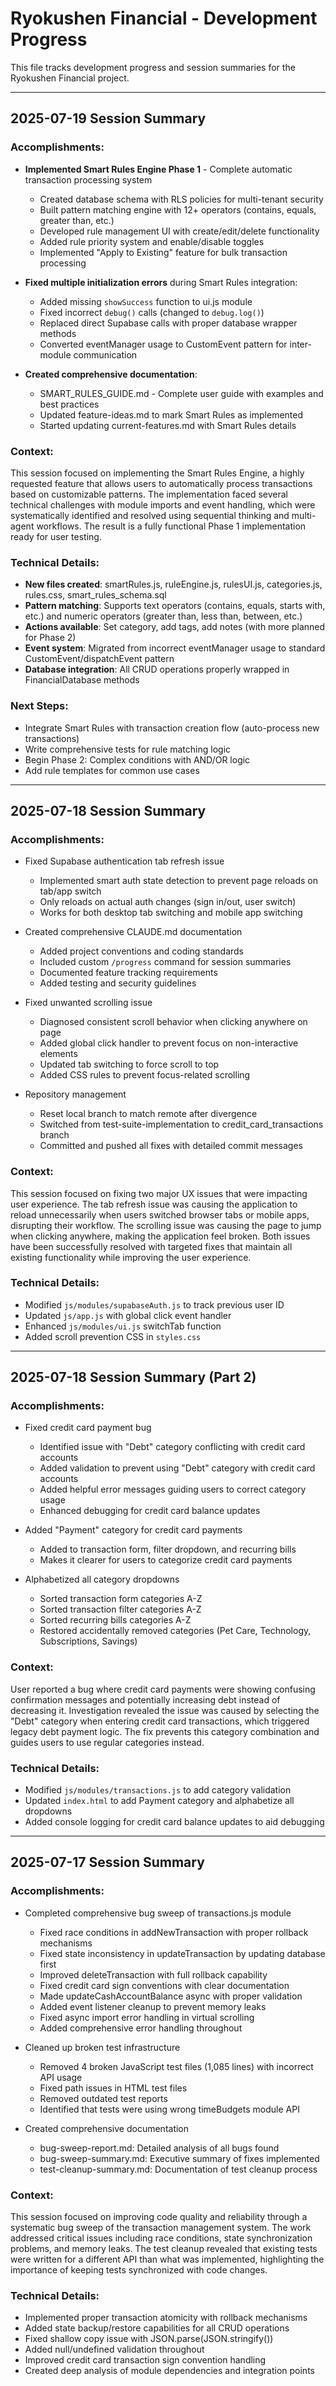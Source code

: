 # Ryokushen Financial - Development Progress

This file tracks development progress and session summaries for the Ryokushen Financial project.

---

## 2025-07-19 Session Summary

### Accomplishments:
- **Implemented Smart Rules Engine Phase 1** - Complete automatic transaction processing system
  - Created database schema with RLS policies for multi-tenant security
  - Built pattern matching engine with 12+ operators (contains, equals, greater than, etc.)
  - Developed rule management UI with create/edit/delete functionality
  - Added rule priority system and enable/disable toggles
  - Implemented "Apply to Existing" feature for bulk transaction processing
  
- **Fixed multiple initialization errors** during Smart Rules integration:
  - Added missing `showSuccess` function to ui.js module
  - Fixed incorrect `debug()` calls (changed to `debug.log()`)
  - Replaced direct Supabase calls with proper database wrapper methods
  - Converted eventManager usage to CustomEvent pattern for inter-module communication
  
- **Created comprehensive documentation**:
  - SMART_RULES_GUIDE.md - Complete user guide with examples and best practices
  - Updated feature-ideas.md to mark Smart Rules as implemented
  - Started updating current-features.md with Smart Rules details

### Context:
This session focused on implementing the Smart Rules Engine, a highly requested feature that allows users to automatically process transactions based on customizable patterns. The implementation faced several technical challenges with module imports and event handling, which were systematically identified and resolved using sequential thinking and multi-agent workflows. The result is a fully functional Phase 1 implementation ready for user testing.

### Technical Details:
- **New files created**: smartRules.js, ruleEngine.js, rulesUI.js, categories.js, rules.css, smart_rules_schema.sql
- **Pattern matching**: Supports text operators (contains, equals, starts with, etc.) and numeric operators (greater than, less than, between, etc.)
- **Actions available**: Set category, add tags, add notes (with more planned for Phase 2)
- **Event system**: Migrated from incorrect eventManager usage to standard CustomEvent/dispatchEvent pattern
- **Database integration**: All CRUD operations properly wrapped in FinancialDatabase methods

### Next Steps:
- Integrate Smart Rules with transaction creation flow (auto-process new transactions)
- Write comprehensive tests for rule matching logic
- Begin Phase 2: Complex conditions with AND/OR logic
- Add rule templates for common use cases

---

## 2025-07-18 Session Summary

### Accomplishments:
- Fixed Supabase authentication tab refresh issue
  - Implemented smart auth state detection to prevent page reloads on tab/app switch
  - Only reloads on actual auth changes (sign in/out, user switch)
  - Works for both desktop tab switching and mobile app switching
  
- Created comprehensive CLAUDE.md documentation
  - Added project conventions and coding standards
  - Included custom `/progress` command for session summaries
  - Documented feature tracking requirements
  - Added testing and security guidelines
  
- Fixed unwanted scrolling issue
  - Diagnosed consistent scroll behavior when clicking anywhere on page
  - Added global click handler to prevent focus on non-interactive elements
  - Updated tab switching to force scroll to top
  - Added CSS rules to prevent focus-related scrolling
  
- Repository management
  - Reset local branch to match remote after divergence
  - Switched from test-suite-implementation to credit_card_transactions branch
  - Committed and pushed all fixes with detailed commit messages

### Context:
This session focused on fixing two major UX issues that were impacting user experience. The tab refresh issue was causing the application to reload unnecessarily when users switched browser tabs or mobile apps, disrupting their workflow. The scrolling issue was causing the page to jump when clicking anywhere, making the application feel broken. Both issues have been successfully resolved with targeted fixes that maintain all existing functionality while improving the user experience.

### Technical Details:
- Modified `js/modules/supabaseAuth.js` to track previous user ID
- Updated `js/app.js` with global click event handler
- Enhanced `js/modules/ui.js` switchTab function
- Added scroll prevention CSS in `styles.css`

---

## 2025-07-18 Session Summary (Part 2)

### Accomplishments:
- Fixed credit card payment bug
  - Identified issue with "Debt" category conflicting with credit card accounts
  - Added validation to prevent using "Debt" category with credit card accounts
  - Added helpful error messages guiding users to correct category usage
  - Enhanced debugging for credit card balance updates

- Added "Payment" category for credit card payments
  - Added to transaction form, filter dropdown, and recurring bills
  - Makes it clearer for users to categorize credit card payments

- Alphabetized all category dropdowns
  - Sorted transaction form categories A-Z
  - Sorted transaction filter categories A-Z  
  - Sorted recurring bills categories A-Z
  - Restored accidentally removed categories (Pet Care, Technology, Subscriptions, Savings)

### Context:
User reported a bug where credit card payments were showing confusing confirmation messages and potentially increasing debt instead of decreasing it. Investigation revealed the issue was caused by selecting the "Debt" category when entering credit card transactions, which triggered legacy debt payment logic. The fix prevents this category combination and guides users to use regular categories instead.

### Technical Details:
- Modified `js/modules/transactions.js` to add category validation
- Updated `index.html` to add Payment category and alphabetize all dropdowns
- Added console logging for credit card balance updates to aid debugging

---

## 2025-07-17 Session Summary

### Accomplishments:
- Completed comprehensive bug sweep of transactions.js module
  - Fixed race conditions in addNewTransaction with proper rollback mechanisms
  - Fixed state inconsistency in updateTransaction by updating database first
  - Improved deleteTransaction with full rollback capability
  - Fixed credit card sign conventions with clear documentation
  - Made updateCashAccountBalance async with proper validation
  - Added event listener cleanup to prevent memory leaks
  - Fixed async import error handling in virtual scrolling
  - Added comprehensive error handling throughout

- Cleaned up broken test infrastructure
  - Removed 4 broken JavaScript test files (1,085 lines) with incorrect API usage
  - Fixed path issues in HTML test files
  - Removed outdated test reports
  - Identified that tests were using wrong timeBudgets module API

- Created comprehensive documentation
  - bug-sweep-report.md: Detailed analysis of all bugs found
  - bug-sweep-summary.md: Executive summary of fixes implemented
  - test-cleanup-summary.md: Documentation of test cleanup process

### Context:
This session focused on improving code quality and reliability through a systematic bug sweep of the transaction management system. The work addressed critical issues including race conditions, state synchronization problems, and memory leaks. The test cleanup revealed that existing tests were written for a different API than what was implemented, highlighting the importance of keeping tests synchronized with code changes.

### Technical Details:
- Implemented proper transaction atomicity with rollback mechanisms
- Added state backup/restore capabilities for all CRUD operations
- Fixed shallow copy issue with JSON.parse(JSON.stringify())
- Added null/undefined validation throughout
- Improved credit card transaction sign convention handling
- Created deep analysis of module dependencies and integration points